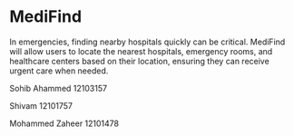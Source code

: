 # MediFind
In emergencies, finding nearby hospitals quickly can be critical. MediFind will allow users to locate the nearest hospitals, emergency rooms, and healthcare centers based on their location, ensuring they can receive urgent care when needed.

Sohib Ahammed 
12103157

Shivam 
12101757

Mohammed Zaheer
12101478
